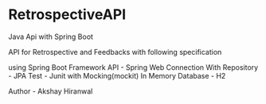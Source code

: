 # RetrospectiveAPI
Java Api with Spring Boot

API for Retrospective and Feedbacks with following specification

using Spring Boot Framework
API - Spring Web
Connection With Repository - JPA
Test - Junit with Mocking(mockit)
In Memory Database - H2

Author -
Akshay Hiranwal
